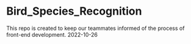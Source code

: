 # Bird_Species_Recognition

This repo is created to keep our teammates informed of the process of front-end development.
2022-10-26